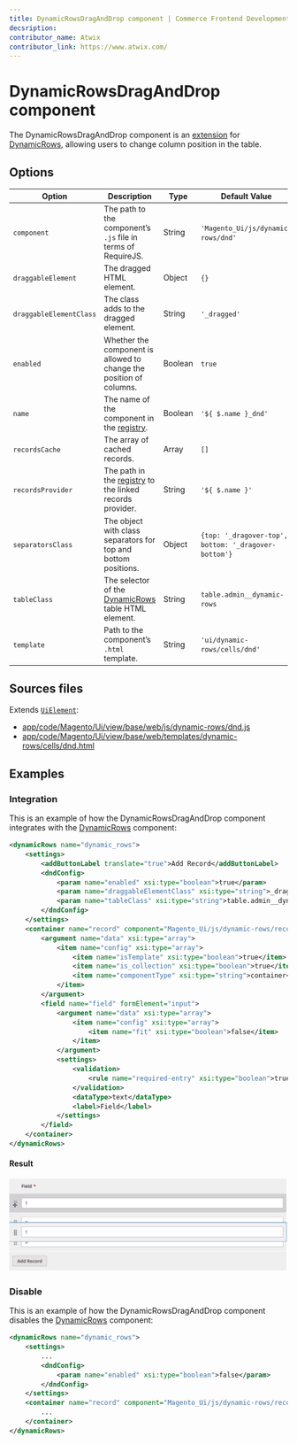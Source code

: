 ```yaml
---
title: DynamicRowsDragAndDrop component | Commerce Frontend Development
decsription:
contributor_name: Atwix
contributor_link: https://www.atwix.com/
---
```


# DynamicRowsDragAndDrop component

The DynamicRowsDragAndDrop component is an [extension](https://glossary.magento.com/extension) for [DynamicRows](dynamicrows.html), allowing users to change column position in the table.

## Options

| Option | Description | Type | Default Value |
| --- | --- | --- | --- |
| `component` | The path to the component’s `.js` file in terms of RequireJS. | String | `'Magento_Ui/js/dynamic-rows/dnd'` |
| `draggableElement` | The dragged HTML element. | Object | `{}` |
| `draggableElementClass` | The class adds to the dragged element. | String | `'_dragged'` |
| `enabled` | Whether the component is allowed to change the position of columns. | Boolean | `true` |
| `name` | The name of the component in the [registry](concepts/registry.md). | Boolean | `'${ $.name }_dnd'` |
| `recordsCache` | The array of cached records. | Array | `[]` |
| `recordsProvider` | The path in the [registry](concepts/registry.md) to the linked records provider. | String | `'${ $.name }'` |
| `separatorsClass` | The object with class separators for top and bottom positions. | Object | `{top: '_dragover-top', bottom: '_dragover-bottom'}` |
| `tableClass` | The selector of the [DynamicRows](dynamicrows.html) table HTML element. | String | `table.admin__dynamic-rows` |
| `template` | Path to the component’s `.html` template. | String | `'ui/dynamic-rows/cells/dnd'` |

## Sources files

Extends [`UiElement`](concepts/element.md):

-  [app/code/Magento/Ui/view/base/web/js/dynamic-rows/dnd.js](https://github.com/magento/magento2/blob/2.4/app/code/Magento/Ui/view/base/web/js/dynamic-rows/dnd.js)
-  [app/code/Magento/Ui/view/base/web/templates/dynamic-rows/cells/dnd.html](https://github.com/magento/magento2/blob/2.4/app/code/Magento/Ui/view/base/web/templates/dynamic-rows/cells/dnd.html)

## Examples

### Integration

This is an example of how the DynamicRowsDragAndDrop component integrates with the [DynamicRows](dynamicrows.html) component:

```xml
<dynamicRows name="dynamic_rows">
    <settings>
        <addButtonLabel translate="true">Add Record</addButtonLabel>
        <dndConfig>
            <param name="enabled" xsi:type="boolean">true</param>
            <param name="draggableElementClass" xsi:type="string">_dragged</param>
            <param name="tableClass" xsi:type="string">table.admin__dynamic-rows</param>
        </dndConfig>
    </settings>
    <container name="record" component="Magento_Ui/js/dynamic-rows/record">
        <argument name="data" xsi:type="array">
            <item name="config" xsi:type="array">
                <item name="isTemplate" xsi:type="boolean">true</item>
                <item name="is_collection" xsi:type="boolean">true</item>
                <item name="componentType" xsi:type="string">container</item>
            </item>
        </argument>
        <field name="field" formElement="input">
            <argument name="data" xsi:type="array">
                <item name="config" xsi:type="array">
                    <item name="fit" xsi:type="boolean">false</item>
                </item>
            </argument>
            <settings>
                <validation>
                    <rule name="required-entry" xsi:type="boolean">true</rule>
                </validation>
                <dataType>text</dataType>
                <label>Field</label>
            </settings>
        </field>
    </container>
</dynamicRows>
```

#### Result

![DynamicRowsDragAndDrop Component example](../_images/ui-components/dynamicrows-dnd-result.png)

### Disable

This is an example of how the DynamicRowsDragAndDrop component disables the [DynamicRows](dynamicrows.html) component:

```xml
<dynamicRows name="dynamic_rows">
    <settings>
        ...
        <dndConfig>
            <param name="enabled" xsi:type="boolean">false</param>
        </dndConfig>
    </settings>
    <container name="record" component="Magento_Ui/js/dynamic-rows/record">
        ...
    </container>
</dynamicRows>
```
